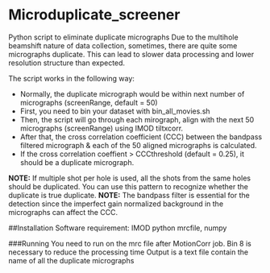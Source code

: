 # Microduplicate_screener
Python script to eliminate duplicate micrographs
Due to the multihole beamshift nature of data collection, sometimes, there are quite some micrographs duplicate. This can lead to slower data processing and lower resolution structure than expected.

The script works in the following way:
- Normally, the duplicate micrograph would be within next number of micrographs (screenRange, default = 50)
- First, you need to bin your dataset with bin_all_movies.sh
- Then, the script will go through each mirograph, align with the next 50 micrographs (screenRange) using IMOD tiltxcorr.
- After that, the cross correlation coefficient (CCC) between the bandpass filtered micrograph & each of the 50 aligned micrographs is calculated.
- If the cross correlation coeffient > CCCthreshold (default = 0.25), it should be a duplicate micrograph.

**NOTE:** If multiple shot per hole is used, all the shots from the same holes should be duplicated. You can use this pattern to recognize whether the duplicate is true duplicate.
**NOTE:** The bandpass filter is essential for the detection since the imperfect gain normalized background in the micrographs can affect the CCC.


##Installation
Software requirement: IMOD
python mrcfile, numpy

###Running
You need to run on the mrc file after MotionCorr job. Bin 8 is necessary to reduce the processing time
Output is a text file contain the name of all the duplicate micrographs
